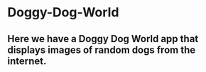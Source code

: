 # Doggy-Dog-World

Here we have a Doggy Dog World app that displays images of random dogs from the internet. 
------------

